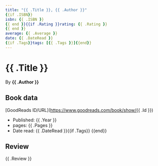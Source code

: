 ```yaml
---
title: "{{ .Title }}, {{ .Author }}"
{{if .ISBN}}
isbn: {{ .ISBN }}
{{ end }}{{if .Rating }}rating: {{ .Rating }}
{{ end }}
average: {{ .Average }}
date: {{ .DateRead }}
{{if .Tags}}tags: [{{ .Tags }}]{{end}}
---
```


# {{ .Title }}

By **{{ .Author }}**

## Book data

[GoodReads ID/URL](https://www.goodreads.com/book/show/{{ .Id }})

- Published: {{ .Year }}
- pages: {{ .Pages }}
- Date read: {{ .DateRead }}{{if .Tags}}
{{end}}

## Review

{{ .Review }}
